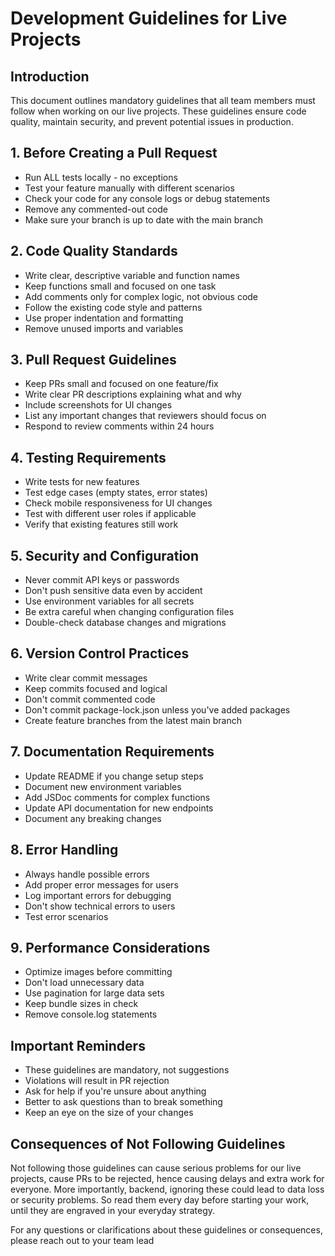 # Development Guidelines for Live Projects

## Introduction
This document outlines mandatory guidelines that all team members must follow when working on our live projects. These guidelines ensure code quality, maintain security, and prevent potential issues in production.

## 1. Before Creating a Pull Request
- Run ALL tests locally - no exceptions
- Test your feature manually with different scenarios
- Check your code for any console logs or debug statements
- Remove any commented-out code
- Make sure your branch is up to date with the main branch

## 2. Code Quality Standards
- Write clear, descriptive variable and function names
- Keep functions small and focused on one task
- Add comments only for complex logic, not obvious code
- Follow the existing code style and patterns
- Use proper indentation and formatting
- Remove unused imports and variables

## 3. Pull Request Guidelines
- Keep PRs small and focused on one feature/fix
- Write clear PR descriptions explaining what and why
- Include screenshots for UI changes
- List any important changes that reviewers should focus on
- Respond to review comments within 24 hours

## 4. Testing Requirements
- Write tests for new features
- Test edge cases (empty states, error states)
- Check mobile responsiveness for UI changes
- Test with different user roles if applicable
- Verify that existing features still work

## 5. Security and Configuration
- Never commit API keys or passwords
- Don't push sensitive data even by accident
- Use environment variables for all secrets
- Be extra careful when changing configuration files
- Double-check database changes and migrations

## 6. Version Control Practices
- Write clear commit messages
- Keep commits focused and logical
- Don't commit commented code
- Don't commit package-lock.json unless you've added packages
- Create feature branches from the latest main branch

## 7. Documentation Requirements
- Update README if you change setup steps
- Document new environment variables
- Add JSDoc comments for complex functions
- Update API documentation for new endpoints
- Document any breaking changes

## 8. Error Handling
- Always handle possible errors
- Add proper error messages for users
- Log important errors for debugging
- Don't show technical errors to users
- Test error scenarios

## 9. Performance Considerations
- Optimize images before committing
- Don't load unnecessary data
- Use pagination for large data sets
- Keep bundle sizes in check
- Remove console.log statements

## Important Reminders
- These guidelines are mandatory, not suggestions
- Violations will result in PR rejection
- Ask for help if you're unsure about anything
- Better to ask questions than to break something
- Keep an eye on the size of your changes

## Consequences of Not Following Guidelines

Not following those guidelines can cause serious problems for our live projects, cause PRs to be rejected, hence causing delays and extra work for everyone. More importantly, backend, ignoring these could lead to data loss or security problems. So read them every day before starting your work, until they are engraved in your everyday strategy.

For any questions or clarifications about these guidelines or consequences, please reach out to your team lead
